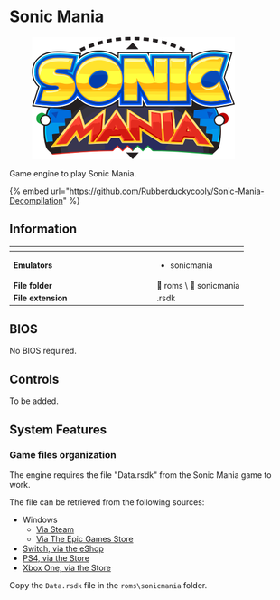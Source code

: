 # Sonic Mania

<div align="left">

<figure><img src="../../../.gitbook/assets/sonic-mania.png" alt=""><figcaption></figcaption></figure>

</div>

Game engine to play Sonic Mania.

{% embed url="https://github.com/Rubberduckycooly/Sonic-Mania-Decompilation" %}

## Information

<table data-header-hidden><thead><tr><th width="240"></th><th></th></tr></thead><tbody><tr><td><strong>Emulators</strong></td><td><ul><li>sonicmania</li></ul></td></tr><tr><td><strong>File folder</strong></td><td><span data-gb-custom-inline data-tag="emoji" data-code="1f4c2">📂</span> roms \ <span data-gb-custom-inline data-tag="emoji" data-code="1f4c2">📂</span> sonicmania</td></tr><tr><td><strong>File extension</strong></td><td>.rsdk</td></tr></tbody></table>

## BIOS

No BIOS required.

## Controls

To be added.

## System Features

### Game files organization

The engine requires the file "Data.rsdk" from the Sonic Mania game to work.

The file can be retrieved from the following sources:

* Windows
  * [Via Steam](https://store.steampowered.com/app/584400/Sonic\_Mania/)
  * [Via The Epic Games Store](https://www.epicgames.com/store/en-US/p/sonic-mania)
* [Switch, via the eShop](https://www.nintendo.com/games/detail/sonic-mania-switch/)
* [PS4, via the Store](https://store.playstation.com/en-us/product/UP0177-CUSA07023\_00-SONICMANIA000000)
* [Xbox One, via the Store](https://www.xbox.com/en-US/games/store/sonic-mania/BXH46NQT9W4Q/0001)

Copy the `Data.rsdk` file in the `roms\sonicmania` folder.

<div align="left">

<figure><img src="https://i.imgur.com/MAWkHST.png" alt=""><figcaption></figcaption></figure>

</div>
